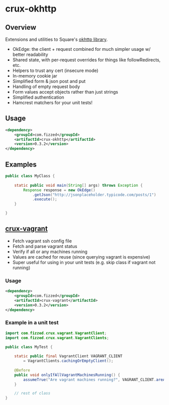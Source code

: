 crux-okhttp
===========

## Overview

Extensions and utilities to Square's [okhttp library](https://github.com/square/okhttp).

 * OkEdge: the client + request combined for much simpler usage w/ better readability
 * Shared state, with per-request overrides for things like followRedirects, etc.
 * Helpers to trust any cert (insecure mode)
 * In-memory cookie jar
 * Simplified form & json post and put
 * Handling of empty request body
 * Form values accept objects rather than just strings
 * Simplified authentication
 * Hamcrest matchers for your unit tests!

## Usage

```xml
<dependency>
    <groupId>com.fizzed</groupId>
    <artifactId>crux-okhttp</artifactId>
    <version>0.3.2</version>
</dependency>
```

## Examples

```java
public class MyClass {
    
    static public void main(String[] args) throws Exception {
        Response response = new OkEdge()
            .getJson("http://jsonplaceholder.typicode.com/posts/1")
            .execute();
    }

}
```

## [crux-vagrant](crux-vagrant)

 * Fetch vagrant ssh config file
 * Fetch and parse vagrant status
 * Verify if all or any machines running
 * Values are cached for reuse (since querying vagrant is expensive)
 * Super useful for using in your unit tests (e.g. skip class if vagrant not running)

### Usage

```xml
<dependency>
    <groupId>com.fizzed</groupId>
    <artifactId>crux-vagrant</artifactId>
    <version>0.3.2</version>
</dependency>
```

### Example in a unit test

```java
import com.fizzed.crux.vagrant.VagrantClient;
import com.fizzed.crux.vagrant.VagrantClients;

public class MyTest {
    
    static public final VagrantClient VAGRANT_CLIENT
        = VagrantClients.cachingOrEmptyClient();
    
    @Before
    public void onlyIfAllVagrantMachinesRunning() {
        assumeTrue("Are vagrant machines running?", VAGRANT_CLIENT.areAllMachinesRunning());
    }

    // rest of class
}
```
